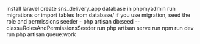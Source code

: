 install laravel
create sns_delivery_app database in phpmyadmin
run migrations or import tables from database/
if you use migration, seed the role and permissions seeder - php artisan db:seed --class=RolesAndPermissionsSeeder
run php artisan serve
run npm run dev
run php artisan queue:work
